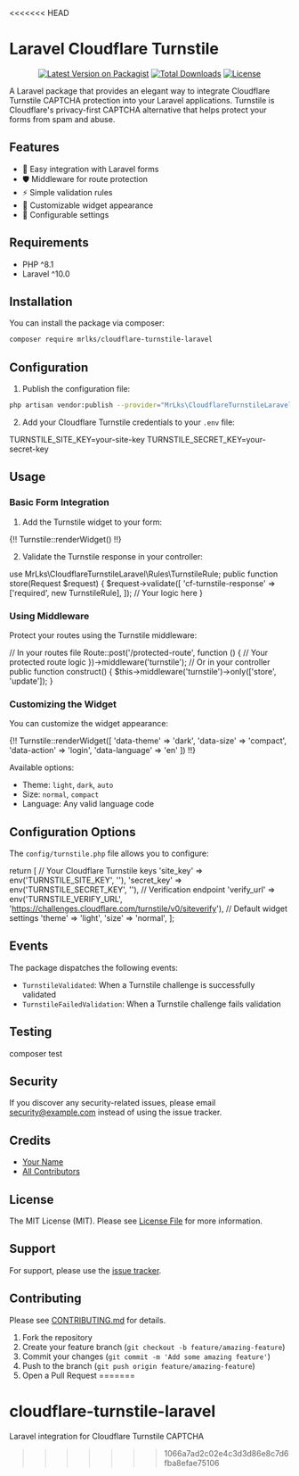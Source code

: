 <<<<<<< HEAD
# Laravel Cloudflare Turnstile

<div align="center">

[![Latest Version on Packagist](https://img.shields.io/packagist/v/mrlks/cloudflare-turnstile-laravel.svg)](https://packagist.org/packages/mrlks/cloudflare-turnstile-laravel)
[![Total Downloads](https://img.shields.io/packagist/dt/mrlks/cloudflare-turnstile-laravel.svg)](https://packagist.org/packages/mrlks/cloudflare-turnstile-laravel)
[![License](https://img.shields.io/packagist/l/mrlks/cloudflare-turnstile-laravel.svg)](LICENSE.md)

</div>

A Laravel package that provides an elegant way to integrate Cloudflare Turnstile CAPTCHA protection into your Laravel applications. Turnstile is Cloudflare's privacy-first CAPTCHA alternative that helps protect your forms from spam and abuse.

## Features

- 🚀 Easy integration with Laravel forms
- 🛡️ Middleware for route protection
- ⚡ Simple validation rules
- 🎨 Customizable widget appearance
- 🔧 Configurable settings

## Requirements

- PHP ^8.1
- Laravel ^10.0

## Installation

You can install the package via composer:

```bash
composer require mrlks/cloudflare-turnstile-laravel
```

## Configuration

1. Publish the configuration file:

```bash
php artisan vendor:publish --provider="MrLks\CloudflareTurnstileLaravel\TurnstileServiceProvider"
```

2. Add your Cloudflare Turnstile credentials to your `.env` file:

TURNSTILE_SITE_KEY=your-site-key
TURNSTILE_SECRET_KEY=your-secret-key

## Usage

### Basic Form Integration

1. Add the Turnstile widget to your form:

{!! Turnstile::renderWidget() !!}

2. Validate the Turnstile response in your controller:

use MrLks\CloudflareTurnstileLaravel\Rules\TurnstileRule;
public function store(Request $request)
{
$request->validate([
'cf-turnstile-response' => ['required', new TurnstileRule],
]);
// Your logic here
}

### Using Middleware

Protect your routes using the Turnstile middleware:

// In your routes file
Route::post('/protected-route', function () {
// Your protected route logic
})->middleware('turnstile');
// Or in your controller
public function construct()
{
$this->middleware('turnstile')->only(['store', 'update']);
}

### Customizing the Widget

You can customize the widget appearance:

{!! Turnstile::renderWidget([
'data-theme' => 'dark',
'data-size' => 'compact',
'data-action' => 'login',
'data-language' => 'en'
]) !!}

Available options:

- Theme: `light`, `dark`, `auto`
- Size: `normal`, `compact`
- Language: Any valid language code

## Configuration Options

The `config/turnstile.php` file allows you to configure:

return [
// Your Cloudflare Turnstile keys
'site_key' => env('TURNSTILE_SITE_KEY', ''),
'secret_key' => env('TURNSTILE_SECRET_KEY', ''),
// Verification endpoint
'verify_url' => env('TURNSTILE_VERIFY_URL', 'https://challenges.cloudflare.com/turnstile/v0/siteverify'),
// Default widget settings
'theme' => 'light',
'size' => 'normal',
];

## Events

The package dispatches the following events:

- `TurnstileValidated`: When a Turnstile challenge is successfully validated
- `TurnstileFailedValidation`: When a Turnstile challenge fails validation

## Testing

composer test

## Security

If you discover any security-related issues, please email security@example.com instead of using the issue tracker.

## Credits

- [Your Name](https://github.com/yourusername)
- [All Contributors](../../contributors)

## License

The MIT License (MIT). Please see [License File](LICENSE.md) for more information.

## Support

For support, please use the [issue tracker](https://github.com/yourusername/cloudflare-turnstile-laravel/issues).

## Contributing

Please see [CONTRIBUTING.md](CONTRIBUTING.md) for details.

1. Fork the repository
2. Create your feature branch (`git checkout -b feature/amazing-feature`)
3. Commit your changes (`git commit -m 'Add some amazing feature'`)
4. Push to the branch (`git push origin feature/amazing-feature`)
5. Open a Pull Request
=======
# cloudflare-turnstile-laravel
Laravel integration for Cloudflare Turnstile CAPTCHA
>>>>>>> 1066a7ad2c02e4c3d3d86e8c7d6fba8efae75106
